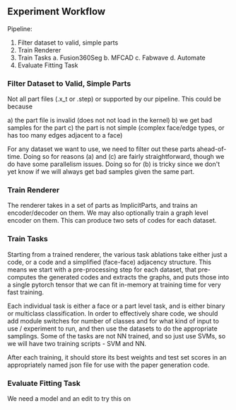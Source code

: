 ## Experiment Workflow

Pipeline:

1. Filter dataset to valid, simple parts
2. Train Renderer
3. Train Tasks
  a. Fusion360Seg
  b. MFCAD
  c. Fabwave
  d. Automate
4. Evaluate Fitting Task


### Filter Dataset to Valid, Simple Parts

Not all part files (.x_t or .step) or supported by our pipeline. This could be because

a) the part file is invalid (does not not load in the kernel)
b) we get bad samples for the part
c) the part is not simple (complex face/edge types, or has too many edges adjacent to a face)

For any dataset we want to use, we need to filter out these parts ahead-of-time. Doing so for
reasons (a) and (c) are fairly straightforward, though we do have some parallelism issues.
Doing so for (b) is tricky since we don't yet know if we will always get bad samples given
the same part.

### Train Renderer

The renderer takes in a set of parts as ImplicitParts, and trains an encoder/decoder on them.
We may also optionally train a graph level encoder on them. This can produce two sets of codes
for each dataset.

### Train Tasks

Starting from a trained renderer, the various task ablations take either just a code, or a 
code and a simplified (face-face) adjacency structure. This means we start with a pre-processing
step for each dataset, that pre-computes the generated codes and extracts the graphs, and puts
those into a single pytorch tensor that we can fit in-memory at training time for very fast
training.

Each individual task is either a face or a part level task, and is either binary or multiclass
classification. In order to effectively share code, we should add module switches for number
of classes and for what kind of input to use / experiment to run, and then use the datasets
to do the appropriate samplings. Some of the tasks are not NN trained, and so just use SVMs,
so we will have two training scripts - SVM and NN.

After each training, it should store its best weights and test set scores in an appropriately
named json file for use with the paper generation code.

### Evaluate Fitting Task

We need a model and an edit to try this on